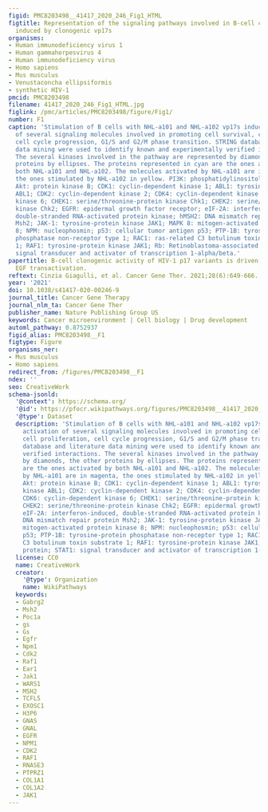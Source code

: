 ```yaml
---
figid: PMC8203498__41417_2020_246_Fig1_HTML
figtitle: Representation of the signaling pathways involved in B-cell clonogenicity
  induced by clonogenic vp17s
organisms:
- Human immunodeficiency virus 1
- Human gammaherpesvirus 4
- Human immunodeficiency virus
- Homo sapiens
- Mus musculus
- Venustaconcha ellipsiformis
- synthetic HIV-1
pmcid: PMC8203498
filename: 41417_2020_246_Fig1_HTML.jpg
figlink: /pmc/articles/PMC8203498/figure/Fig1/
number: F1
caption: 'Stimulation of B cells with NHL-a101 and NHL-a102 vp17s induces the activation
  of several signaling molecules involved in promoting cell survival, cell proliferation,
  cell cycle progression, G1/S and G2/M phase transition. STRING database and literature
  data mining were used to identify known and experimentally verified interactions.
  The several kinases involved in the pathway are represented by diamonds, the other
  proteins by ellipses. The proteins represented in cyan are the ones activated by
  both NHL-a101 and NHL-a102. The molecules activated by NHL-a101 are in magenta,
  the ones stimulated by NHL-a102 in yellow. PI3K: phosphatidylinositol-3-kinase;
  Akt: protein kinase B; CDK1: cyclin-dependent kinase 1; ABL1: tyrosine-protein kinase
  ABL1; CDK2: cyclin-dependent kinase 2; CDK4: cyclin-dependent kinase 4; CDK6: cyclin-dependent
  kinase 6; CHEK1: serine/threonine-protein kinase Chk1; CHEK2: serine/threonine-protein
  kinase Chk2; EGFR: epidermal growth factor receptor; eIF-2A: interferon-induced,
  double-stranded RNA-activated protein kinase; hMSH2: DNA mismatch repair protein
  Msh2; JAK-1: tyrosine-protein kinase JAK1; MAPK 8: mitogen-activated protein kinase
  8; NPM: nucleophosmin; p53: cellular tumor antigen p53; PTP-1B: tyrosine-protein
  phosphatase non-receptor type 1; RAC1: ras-related C3 botulinum toxin substrate
  1; RAF1: tyrosine-protein kinase JAK1; Rb: Retinoblastoma-associated protein; STAT1:
  signal transducer and activator of transcription 1-alpha/beta.'
papertitle: B-cell clonogenic activity of HIV-1 p17 variants is driven by PAR1-mediated
  EGF transactivation.
reftext: Cinzia Giagulli, et al. Cancer Gene Ther. 2021;28(6):649-666.
year: '2021'
doi: 10.1038/s41417-020-00246-9
journal_title: Cancer Gene Therapy
journal_nlm_ta: Cancer Gene Ther
publisher_name: Nature Publishing Group US
keywords: Cancer microenvironment | Cell biology | Drug development
automl_pathway: 0.8752937
figid_alias: PMC8203498__F1
figtype: Figure
organisms_ner:
- Mus musculus
- Homo sapiens
redirect_from: /figures/PMC8203498__F1
ndex: ''
seo: CreativeWork
schema-jsonld:
  '@context': https://schema.org/
  '@id': https://pfocr.wikipathways.org/figures/PMC8203498__41417_2020_246_Fig1_HTML.html
  '@type': Dataset
  description: 'Stimulation of B cells with NHL-a101 and NHL-a102 vp17s induces the
    activation of several signaling molecules involved in promoting cell survival,
    cell proliferation, cell cycle progression, G1/S and G2/M phase transition. STRING
    database and literature data mining were used to identify known and experimentally
    verified interactions. The several kinases involved in the pathway are represented
    by diamonds, the other proteins by ellipses. The proteins represented in cyan
    are the ones activated by both NHL-a101 and NHL-a102. The molecules activated
    by NHL-a101 are in magenta, the ones stimulated by NHL-a102 in yellow. PI3K: phosphatidylinositol-3-kinase;
    Akt: protein kinase B; CDK1: cyclin-dependent kinase 1; ABL1: tyrosine-protein
    kinase ABL1; CDK2: cyclin-dependent kinase 2; CDK4: cyclin-dependent kinase 4;
    CDK6: cyclin-dependent kinase 6; CHEK1: serine/threonine-protein kinase Chk1;
    CHEK2: serine/threonine-protein kinase Chk2; EGFR: epidermal growth factor receptor;
    eIF-2A: interferon-induced, double-stranded RNA-activated protein kinase; hMSH2:
    DNA mismatch repair protein Msh2; JAK-1: tyrosine-protein kinase JAK1; MAPK 8:
    mitogen-activated protein kinase 8; NPM: nucleophosmin; p53: cellular tumor antigen
    p53; PTP-1B: tyrosine-protein phosphatase non-receptor type 1; RAC1: ras-related
    C3 botulinum toxin substrate 1; RAF1: tyrosine-protein kinase JAK1; Rb: Retinoblastoma-associated
    protein; STAT1: signal transducer and activator of transcription 1-alpha/beta.'
  license: CC0
  name: CreativeWork
  creator:
    '@type': Organization
    name: WikiPathways
  keywords:
  - Gabrg2
  - Msh2
  - Poc1a
  - gs
  - Gs
  - Egfr
  - Npm1
  - Cdk2
  - Raf1
  - Ear1
  - Jak1
  - WARS1
  - MSH2
  - TCFL5
  - EXOSC1
  - H3P6
  - GNAS
  - GNAL
  - EGFR
  - NPM1
  - CDK2
  - RAF1
  - RNASE3
  - PTPRZ1
  - COL1A1
  - COL1A2
  - JAK1
---
```

